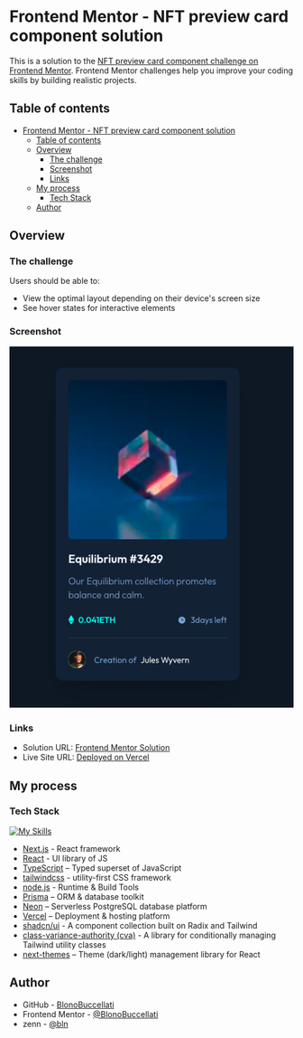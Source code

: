 # Frontend Mentor - NFT preview card component solution

This is a solution to the [NFT preview card component challenge on Frontend Mentor](https://www.frontendmentor.io/challenges/nft-preview-card-component-SbdUL_w0U). Frontend Mentor challenges help you improve your coding skills by building realistic projects.

## Table of contents

- [Frontend Mentor - NFT preview card component solution](#frontend-mentor---nft-preview-card-component-solution)
  - [Table of contents](#table-of-contents)
  - [Overview](#overview)
    - [The challenge](#the-challenge)
    - [Screenshot](#screenshot)
    - [Links](#links)
  - [My process](#my-process)
    - [Tech Stack](#tech-stack)
  - [Author](#author)

## Overview

### The challenge

Users should be able to:

- View the optimal layout depending on their device's screen size
- See hover states for interactive elements

### Screenshot

![](./screenshot.png)

### Links

- Solution URL: [Frontend Mentor Solution](https://www.frontendmentor.io/challenges/nft-preview-card-component-SbdUL_w0U)
- Live Site URL: [Deployed on Vercel](https://fm-nft-preview-card-component-ten.vercel.app/)

## My process

### Tech Stack

[![My Skills](https://skillicons.dev/icons?i=nextjs,react,ts,tailwind,nodejs,prisma,vercel)](https://skillicons.dev)

- [Next.js](https://nextjs.org/) - React framework
- [React](https://reactjs.org/) - UI library of JS
- [TypeScript](https://www.typescriptlang.org/) – Typed superset of JavaScript
- [tailwindcss](https://tailwindcss.com/) - utility-first CSS framework
- [node.js](https://nodejs.org/ja) - Runtime & Build Tools
- [Prisma](https://www.prisma.io/) – ORM & database toolkit
- [Neon](https://neon.com/) – Serverless PostgreSQL database platform
- [Vercel](https://vercel.com/home) – Deployment & hosting platform
- [shadcn/ui](https://ui.shadcn.com/) - A component collection built on Radix and Tailwind
- [class-variance-authority (cva)](https://cva.style/docs) - A library for conditionally managing Tailwind utility classes
- [next-themes](https://github.com/pacocoursey/next-themes) – Theme (dark/light) management library for React

## Author

- GitHub - [BlonoBuccellati](https://github.com/BlonoBuccellati)
- Frontend Mentor - [@BlonoBuccellati](https://www.frontendmentor.io/profile/BlonoBuccellati)
- zenn - [@bln](https://zenn.dev/bln)
